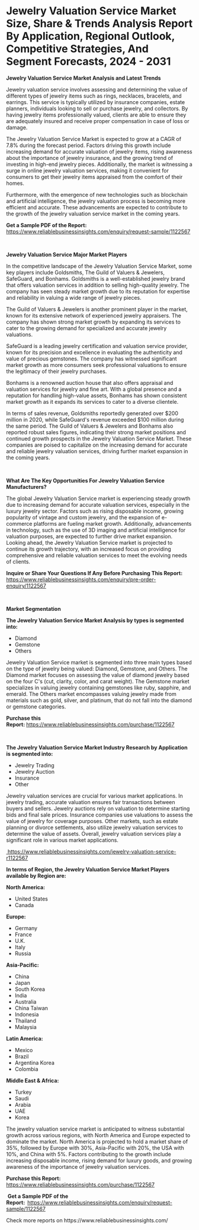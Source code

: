 <p><h1>Jewelry Valuation Service Market Size, Share & Trends Analysis Report By Application, Regional Outlook, Competitive Strategies, And Segment Forecasts, 2024 - 2031</h1></p><p><strong>Jewelry Valuation Service Market Analysis and Latest Trends</strong></p>
<p><p>Jewelry valuation service involves assessing and determining the value of different types of jewelry items such as rings, necklaces, bracelets, and earrings. This service is typically utilized by insurance companies, estate planners, individuals looking to sell or purchase jewelry, and collectors. By having jewelry items professionally valued, clients are able to ensure they are adequately insured and receive proper compensation in case of loss or damage.</p><p>The Jewelry Valuation Service Market is expected to grow at a CAGR of 7.8% during the forecast period. Factors driving this growth include increasing demand for accurate valuation of jewelry items, rising awareness about the importance of jewelry insurance, and the growing trend of investing in high-end jewelry pieces. Additionally, the market is witnessing a surge in online jewelry valuation services, making it convenient for consumers to get their jewelry items appraised from the comfort of their homes.</p><p>Furthermore, with the emergence of new technologies such as blockchain and artificial intelligence, the jewelry valuation process is becoming more efficient and accurate. These advancements are expected to contribute to the growth of the jewelry valuation service market in the coming years.</p></p>
<p><strong>Get a Sample PDF of the Report:&nbsp;</strong> <a href="https://www.reliablebusinessinsights.com/enquiry/request-sample/1122567">https://www.reliablebusinessinsights.com/enquiry/request-sample/1122567</a></p>
<p>&nbsp;</p>
<p><strong>Jewelry Valuation Service Major Market Players</strong></p>
<p><p>In the competitive landscape of the Jewelry Valuation Service Market, some key players include Goldsmiths, The Guild of Valuers & Jewelers, SafeGuard, and Bonhams. Goldsmiths is a well-established jewelry brand that offers valuation services in addition to selling high-quality jewelry. The company has seen steady market growth due to its reputation for expertise and reliability in valuing a wide range of jewelry pieces.</p><p>The Guild of Valuers & Jewelers is another prominent player in the market, known for its extensive network of experienced jewelry appraisers. The company has shown strong market growth by expanding its services to cater to the growing demand for specialized and accurate jewelry valuations.</p><p>SafeGuard is a leading jewelry certification and valuation service provider, known for its precision and excellence in evaluating the authenticity and value of precious gemstones. The company has witnessed significant market growth as more consumers seek professional valuations to ensure the legitimacy of their jewelry purchases.</p><p>Bonhams is a renowned auction house that also offers appraisal and valuation services for jewelry and fine art. With a global presence and a reputation for handling high-value assets, Bonhams has shown consistent market growth as it expands its services to cater to a diverse clientele.</p><p>In terms of sales revenue, Goldsmiths reportedly generated over $200 million in 2020, while SafeGuard's revenue exceeded $100 million during the same period. The Guild of Valuers & Jewelers and Bonhams also reported robust sales figures, indicating their strong market positions and continued growth prospects in the Jewelry Valuation Service Market. These companies are poised to capitalize on the increasing demand for accurate and reliable jewelry valuation services, driving further market expansion in the coming years.</p></p>
<p>&nbsp;</p>
<p><strong>What Are The Key Opportunities For Jewelry Valuation Service Manufacturers?</strong></p>
<p><p>The global Jewelry Valuation Service market is experiencing steady growth due to increasing demand for accurate valuation services, especially in the luxury jewelry sector. Factors such as rising disposable income, growing popularity of vintage and custom jewelry, and the expansion of e-commerce platforms are fueling market growth. Additionally, advancements in technology, such as the use of 3D imaging and artificial intelligence for valuation purposes, are expected to further drive market expansion. Looking ahead, the Jewelry Valuation Service market is projected to continue its growth trajectory, with an increased focus on providing comprehensive and reliable valuation services to meet the evolving needs of clients.</p></p>
<p><strong>Inquire or Share Your Questions If Any Before Purchasing This Report:</strong> <a href="https://www.reliablebusinessinsights.com/enquiry/pre-order-enquiry/1122567">https://www.reliablebusinessinsights.com/enquiry/pre-order-enquiry/1122567</a></p>
<p>&nbsp;</p>
<p><strong>Market Segmentation</strong></p>
<p><strong>The Jewelry Valuation Service Market Analysis by types is segmented into:</strong></p>
<p><ul><li>Diamond</li><li>Gemstone</li><li>Others</li></ul></p>
<p><p>Jewelry Valuation Service market is segmented into three main types based on the type of jewelry being valued: Diamond, Gemstone, and Others. The Diamond market focuses on assessing the value of diamond jewelry based on the four C's (cut, clarity, color, and carat weight). The Gemstone market specializes in valuing jewelry containing gemstones like ruby, sapphire, and emerald. The Others market encompasses valuing jewelry made from materials such as gold, silver, and platinum, that do not fall into the diamond or gemstone categories.</p></p>
<p><strong>Purchase this Report:&nbsp;</strong><a href="https://www.reliablebusinessinsights.com/purchase/1122567">https://www.reliablebusinessinsights.com/purchase/1122567</a></p>
<p>&nbsp;</p>
<p><strong>The Jewelry Valuation Service Market Industry Research by Application is segmented into:</strong></p>
<p><ul><li>Jewelry Trading</li><li>Jewelry Auction</li><li>Insurance</li><li>Other</li></ul></p>
<p><p>Jewelry valuation services are crucial for various market applications. In jewelry trading, accurate valuation ensures fair transactions between buyers and sellers. Jewelry auctions rely on valuation to determine starting bids and final sale prices. Insurance companies use valuations to assess the value of jewelry for coverage purposes. Other markets, such as estate planning or divorce settlements, also utilize jewelry valuation services to determine the value of assets. Overall, jewelry valuation services play a significant role in various market applications.</p></p>
<p><a href="https://www.reliablebusinessinsights.com/jewelry-valuation-service-r1122567">&nbsp;https://www.reliablebusinessinsights.com/jewelry-valuation-service-r1122567</a></p>
<p><strong>In terms of Region, the Jewelry Valuation Service Market Players available by Region are:</strong></p>
<p>
    <p> <strong> North America: </strong>
        <ul>
            <li>United States</li>
            <li>Canada</li>
        </ul>
        </p> 
    <p> <strong> Europe: </strong>
        <ul>
            <li>Germany</li>
            <li>France</li>
            <li>U.K.</li>
            <li>Italy</li>
            <li>Russia</li>
        </ul>
        </p> 
    <p> <strong> Asia-Pacific: </strong>
        <ul>
            <li>China</li>
            <li>Japan</li>
            <li>South Korea</li>
            <li>India</li>
            <li>Australia</li>
            <li>China Taiwan</li>
            <li>Indonesia</li>
            <li>Thailand</li>
            <li>Malaysia</li>
        </ul>
        </p> 
    <p> <strong> Latin America: </strong>
        <ul>
            <li>Mexico</li>
            <li>Brazil</li>
            <li>Argentina Korea</li>
            <li>Colombia</li>
        </ul>
        </p> 
    <p> <strong> Middle East & Africa: </strong>
        <ul>
            <li>Turkey</li>
            <li>Saudi</li>
            <li>Arabia</li>
            <li>UAE</li>
            <li>Korea</li>
        </ul>
    </p>
    </p>
<p><p>The jewelry valuation service market is anticipated to witness substantial growth across various regions, with North America and Europe expected to dominate the market. North America is projected to hold a market share of 35%, followed by Europe with 30%, Asia-Pacific with 20%, the USA with 10%, and China with 5%. Factors contributing to the growth include increasing disposable income, rising demand for luxury goods, and growing awareness of the importance of jewelry valuation services.</p></p>
<p><strong>Purchase this Report: </strong><a href="https://www.reliablebusinessinsights.com/purchase/1122567">https://www.reliablebusinessinsights.com/purchase/1122567</a></p>
<p>&nbsp;<strong>Get a Sample PDF of the Report:&nbsp;&nbsp;</strong><a href="https://www.reliablebusinessinsights.com/enquiry/request-sample/1122567">https://www.reliablebusinessinsights.com/enquiry/request-sample/1122567</a></p>
<p><strong></strong></p>
<p>Check more reports on https://www.reliablebusinessinsights.com/</p>